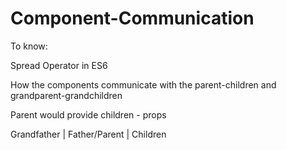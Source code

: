 Component-Communication
===========================

To know:

Spread Operator in ES6

How the components communicate with the parent-children and grandparent-grandchildren


Parent would provide children - props

Grandfather
   |
Father/Parent
   |
Children      
